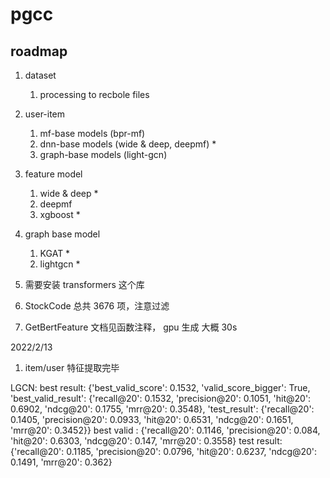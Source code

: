 # pgcc

## roadmap
1. dataset
   1. processing to recbole files
2. user-item 
   1. mf-base models (bpr-mf)
   2. dnn-base models (wide & deep, deepmf) *
   3. graph-base models (light-gcn)
3. feature model
   1. wide & deep *
   2. deepmf
   3. xgboost *
4. graph base model
   1. KGAT *
   2. lightgcn *


0. 需要安装 transformers 这个库
1. StockCode 总共 3676 项，注意过滤
2. GetBertFeature 文档见函数注释， gpu 生成 大概 30s

2022/2/13
1. item/user 特征提取完毕

LGCN:
best result: 
{'best_valid_score': 0.1532, 'valid_score_bigger': True, 
'best_valid_result': {'recall@20': 0.1532, 'precision@20': 0.1051, 'hit@20': 0.6902, 'ndcg@20': 0.1755, 'mrr@20': 0.3548},
'test_result': {'recall@20': 0.1405, 'precision@20': 0.0933, 'hit@20': 0.6531, 'ndcg@20': 0.1651, 'mrr@20': 0.3452}}
 best valid : {'recall@20': 0.1146, 'precision@20': 0.084, 'hit@20': 0.6303, 'ndcg@20': 0.147, 'mrr@20': 0.3558}
 test result: {'recall@20': 0.1185, 'precision@20': 0.0796, 'hit@20': 0.6237, 'ndcg@20': 0.1491, 'mrr@20': 0.362}
